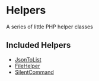 Helpers
==========

A series of little PHP helper classes

Included Helpers
----------------

- [JsonToList](JSONTOLIST.md)
- [FileHelper](FILEHELPER.md)
- [SilentCommand](SILENTCOMMAND.md)